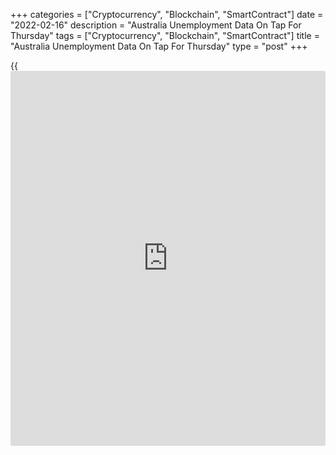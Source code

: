 +++
categories = ["Cryptocurrency", "Blockchain", "SmartContract"]
date = "2022-02-16"
description = "Australia Unemployment Data On Tap For Thursday"
tags = ["Cryptocurrency", "Blockchain", "SmartContract"]
title = "Australia Unemployment Data On Tap For Thursday"
type = "post"
+++

{{<iframe id="large-banner" src="https://www.bounty.group/#slide=11.0" width="100%" height="600" scrolling="no" style="border: 0px solid rgb(216, 221, 230); border-radius: 3px;">}}

Australia will on Thursday release January figures for unemployment,
highlighting a busy day for Asia-Pacific economic activity.

The jobless rate is expected to hold steady at 4.2 percent, while job
creation is called flat following the gain of 64,800 jobs in December.
The participation rate is tipped to ease to 66.0 percent from 66.1
percent.

Japan will see December data for core machine orders and January figures
for imports, exports and trade balance. Core machine orders are expected
to slip 1.8 percent on month and rise 0.6 percent on year after gaining
3.4 percent on month and 11.6 percent on year in November.

Imports are predicted to jump 37.1 percent on year, slowing from 41.1
percent in December. Exports are called higher by an annual 16.5
percent, down from 17.5 percent in the previous month. The trade deficit
is pegged at 1,607 billion yen following the 582.4 billion yen shortfall
a month earlier.

Singapore will see January numbers for non-oil domestic exports, with
forecasts suggesting an increase of 1.3 percent on month and 12.4
percent on year. That follows the 3.7 percent monthly increase and the
18.4 percent annual spike in December.

The central bank in the Philippines will wrap up its monetary [policy](https://www.fintechee.com/policy/)
meeting and then announce its decision on interest rates. The central
bank is widely expected to keep its benchmark lending rate unchanged at
2.00 percent.

For comments and feedback [contact](https://www.playgroundfx.com/contact/): editorial@rtt[news](https://www.letsplayfx.com/blog/forex-news-website/).com

[Economic News][1]

 **What parts of the world are seeing the best (and worst) economic
performances lately? Click[here][2] to check out our [Econ Scorecard][2]
and find out! See up-to-the-moment [ranking](https://www.playgroundfx.com/blog/crypto-exchange-ranking/)s for the best and worst
performers in [GDP][2], [unemployment rate][3], [inflation][4] and much
more.**

   1. www.rtt[news](https://www.letsplayfx.com/blog/forex-news-website/).com/Content/EconomicNews.aspx
   2. www.rtt[news](https://www.letsplayfx.com/blog/forex-news-website/).com/economic-scorecard/world-rank/GDP/highest-performance.aspx
   3. www.rtt[news](https://www.letsplayfx.com/blog/forex-news-website/).com/economic-scorecard/world-rank/unemployment-rate/lowest-performance.aspx
   4. www.rtt[news](https://www.letsplayfx.com/blog/forex-news-website/).com/economic-scorecard/world-rank/CPI/highest-performance.aspx